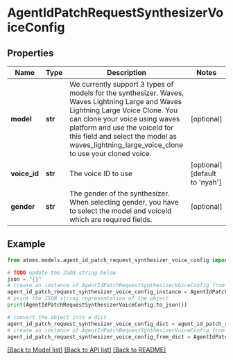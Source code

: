 # AgentIdPatchRequestSynthesizerVoiceConfig


## Properties

Name | Type | Description | Notes
------------ | ------------- | ------------- | -------------
**model** | **str** | We currently support 3 types of models for the synthesizer. Waves, Waves Lightning Large and Waves Lightning Large Voice Clone. You can clone your voice using waves platform and use the voiceId for this field and select the model as waves_lightning_large_voice_clone to use your cloned voice. | [optional] 
**voice_id** | **str** | The voice ID to use | [optional] [default to 'nyah']
**gender** | **str** | The gender of the synthesizer. When selecting gender, you have to select the model and voiceId which are required fields. | [optional] 

## Example

```python
from atoms.models.agent_id_patch_request_synthesizer_voice_config import AgentIdPatchRequestSynthesizerVoiceConfig

# TODO update the JSON string below
json = "{}"
# create an instance of AgentIdPatchRequestSynthesizerVoiceConfig from a JSON string
agent_id_patch_request_synthesizer_voice_config_instance = AgentIdPatchRequestSynthesizerVoiceConfig.from_json(json)
# print the JSON string representation of the object
print(AgentIdPatchRequestSynthesizerVoiceConfig.to_json())

# convert the object into a dict
agent_id_patch_request_synthesizer_voice_config_dict = agent_id_patch_request_synthesizer_voice_config_instance.to_dict()
# create an instance of AgentIdPatchRequestSynthesizerVoiceConfig from a dict
agent_id_patch_request_synthesizer_voice_config_from_dict = AgentIdPatchRequestSynthesizerVoiceConfig.from_dict(agent_id_patch_request_synthesizer_voice_config_dict)
```
[[Back to Model list]](../README.md#documentation-for-models) [[Back to API list]](../README.md#documentation-for-api-endpoints) [[Back to README]](../README.md)



